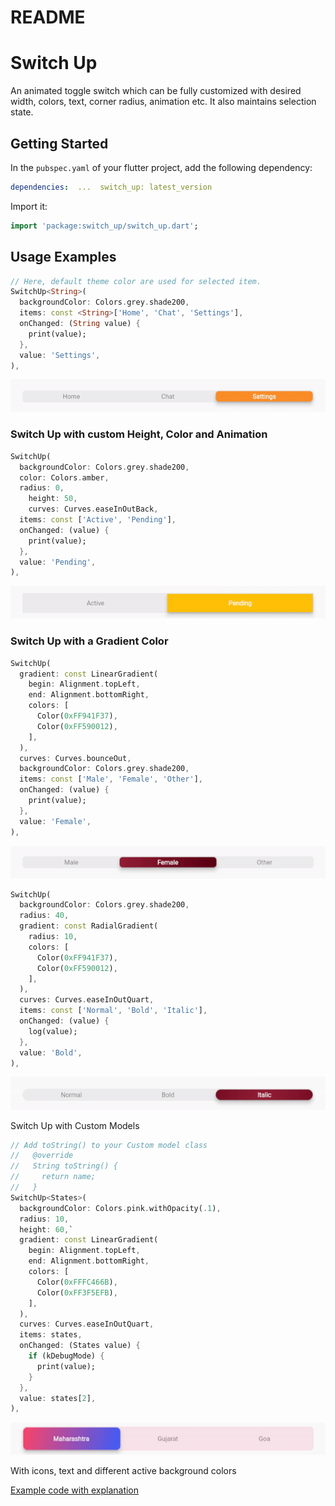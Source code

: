 # README

# Switch Up

An animated toggle switch which can be fully customized with desired width, colors, text, corner radius, animation etc. It also maintains selection state.

## Getting Started

In the `pubspec.yaml` of your flutter project, add the following dependency:

```yaml
dependencies:  ...  switch_up: latest_version
```

Import it:

```dart
import 'package:switch_up/switch_up.dart';
```

## Usage Examples

```dart
// Here, default theme color are used for selected item.
SwitchUp<String>(
  backgroundColor: Colors.grey.shade200,
  items: const <String>['Home', 'Chat', 'Settings'],
  onChanged: (String value) {
    print(value);
  },
  value: 'Settings',
),
```

![ezgif.com-gif-maker(3).gif](https://github.com/ketan-glitch/switch_up/blob/708abe4f5f903dbecf82a60346d22b6e24f5894c/assets/1.gif)

### Switch Up with custom Height, Color and Animation

```dart
SwitchUp(
  backgroundColor: Colors.grey.shade200,
  color: Colors.amber,
  radius: 0,
	height: 50,
	curves: Curves.easeInOutBack,
  items: const ['Active', 'Pending'],
  onChanged: (value) {
    print(value);
  },
  value: 'Pending',
),
```

![ezgif.com-gif-maker(4).gif](https://github.com/ketan-glitch/switch_up/blob/708abe4f5f903dbecf82a60346d22b6e24f5894c/assets/2.gif)

### Switch Up with a Gradient Color

```dart
SwitchUp(
  gradient: const LinearGradient(
    begin: Alignment.topLeft,
    end: Alignment.bottomRight,
    colors: [
      Color(0xFF941F37),
      Color(0xFF590012),
    ],
  ),
  curves: Curves.bounceOut,
  backgroundColor: Colors.grey.shade200,
  items: const ['Male', 'Female', 'Other'],
  onChanged: (value) {
    print(value);
  },
  value: 'Female',
),
```

![ezgif.com-gif-maker(5).gif](https://github.com/ketan-glitch/switch_up/blob/708abe4f5f903dbecf82a60346d22b6e24f5894c/assets/3.gif)

```dart
SwitchUp(
  backgroundColor: Colors.grey.shade200,
  radius: 40,
  gradient: const RadialGradient(
    radius: 10,
    colors: [
      Color(0xFF941F37),
      Color(0xFF590012),
    ],
  ),
  curves: Curves.easeInOutQuart,
  items: const ['Normal', 'Bold', 'Italic'],
  onChanged: (value) {
    log(value);
  },
  value: 'Bold',
),
```

![ezgif.com-gif-maker(6).gif](https://github.com/ketan-glitch/switch_up/blob/708abe4f5f903dbecf82a60346d22b6e24f5894c/assets/4.gif)

Switch Up with Custom Models

```dart
// Add toString() to your Custom model class
//   @override
//   String toString() {
//     return name;
//   } 
SwitchUp<States>(
  backgroundColor: Colors.pink.withOpacity(.1),
  radius: 10,
  height: 60,`
  gradient: const LinearGradient(
    begin: Alignment.topLeft,
    end: Alignment.bottomRight,
    colors: [
      Color(0xFFFC466B),
      Color(0xFF3F5EFB),
    ],
  ),
  curves: Curves.easeInOutQuart,
  items: states,
  onChanged: (States value) {
    if (kDebugMode) {
      print(value);
    }
  },
  value: states[2],
),

```

![ezgif.com-gif-maker(7).gif](https://github.com/ketan-glitch/switch_up/blob/708abe4f5f903dbecf82a60346d22b6e24f5894c/assets/5.gif)

With icons, text and different active background colors

[Example code with explanation](https://github.com/ketan-glitch/switch_up/tree/master/example)
